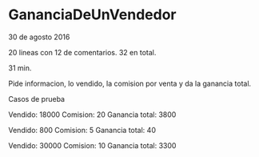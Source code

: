 # GananciaDeUnVendedor
30 de agosto 2016

20 lineas con 12 de comentarios. 32 en total.

31 min.

Pide informacion, lo vendido, la comision por venta y da la ganancia total.

Casos de prueba

Vendido: 18000  Comision: 20    Ganancia total: 3800

Vendido: 800    Comision: 5     Ganancia total: 40

Vendido: 30000  Comision: 10    Ganancia total: 3300
